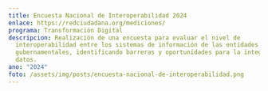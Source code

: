 ```yaml
---
title: Encuesta Nacional de Interoperabilidad 2024
enlace: https://redciudadana.org/mediciones/
programa: Transformación Digital
descripcion: Realización de una encuesta para evaluar el nivel de
  interoperabilidad entre los sistemas de información de las entidades
  gubernamentales, identificando barreras y oportunidades para la integración de
  datos.
ano: "2024"
foto: /assets/img/posts/encuesta-nacional-de-interoperabilidad.png
---
```

